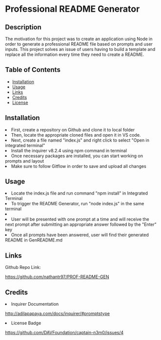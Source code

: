 # Professional README Generator 

## Description 

The motivation for this project was to create an application using Node in order to generate a professional README file based on prompts and user inputs. This project solves an issue of users having to build a template and replace all the information every time they need to create a README.

## Table of Contents

- [Installation](#installation)
- [Usage](#usage)
- [Links](#links)
- [Credits](#credits)
- [License](#license)

## Installation

<li> First, create a repository on Github and clone it to local folder </li>
<li> Then, locate the appropriate cloned files and open it in VS code. 
<li> Next, create a file named "index.js" and right click to select "Open in integrated terminal" </li>
<li> Install the inquirer v8.2.4 using npm command in terminal </li>
<li> Once necessary packages are installed, you can start working on prompts and layout </li>
<li> Make sure to follow Gitflow in order to save and upload all changes </li>

## Usage

<li> Locate the index.js file and run command "npm install" in Integrated Terminal </li>
<li> To trigger the README Generator, run "node index.js" in the same terminal <li>
<li> User will be presented with one prompt at a time and will receive the next prompt after submitting an appropriate answer followed by the "Enter" key </li>
<li> Once all prompts have been answered, user will find their generated README in GenREADME.md </li> 

## Links

Github Repo Link:

https://github.com/nathantr97/PROF-README-GEN

## Credits

<li> Inquirer Documentation

http://adilapapaya.com/docs/inquirer/#promptstype

<li> License Badge

https://github.com/DAVFoundation/captain-n3m0/issues/4






